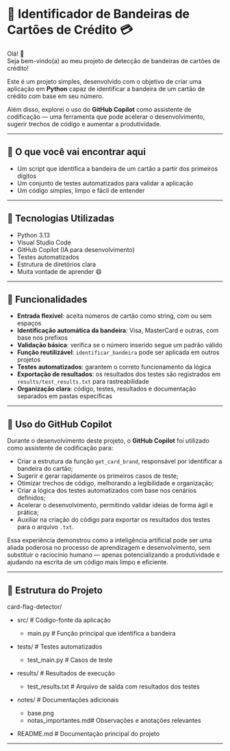 # 🔐 Identificador de Bandeiras de Cartões de Crédito 💳

Olá! 👋  
Seja bem-vindo(a) ao meu projeto de detecção de bandeiras de cartões de crédito!

Este é um projeto simples, desenvolvido com o objetivo de criar uma aplicação em **Python** capaz de identificar a bandeira de um cartão de crédito com base em seu número.

Além disso, explorei o uso do **GitHub Copilot** como assistente de codificação — uma ferramenta que pode acelerar o desenvolvimento, sugerir trechos de código e aumentar a produtividade.

---

## 🧠 O que você vai encontrar aqui

- Um script que identifica a bandeira de um cartão a partir dos primeiros dígitos
- Um conjunto de testes automatizados para validar a aplicação
- Um código simples, limpo e fácil de entender

---

## 🚀 Tecnologias Utilizadas

- Python 3.13  
- Visual Studio Code  
- GitHub Copilot (IA para desenvolvimento)  
- Testes automatizados  
- Estrutura de diretórios clara  
- Muita vontade de aprender 😄

---

## 🎯 Funcionalidades

- **Entrada flexível**: aceita números de cartão como string, com ou sem espaços
- **Identificação automática da bandeira**: Visa, MasterCard e outras, com base nos prefixos
- **Validação básica**: verifica se o número inserido segue um padrão válido
- **Função reutilizável**: `identificar_bandeira` pode ser aplicada em outros projetos
- **Testes automatizados**: garantem o correto funcionamento da lógica
- **Exportação de resultados**: os resultados dos testes são registrados em `results/test_results.txt` para rastreabilidade
- **Organização clara**: código, testes, resultados e documentação separados em pastas específicas

---

## 🤖 Uso do GitHub Copilot

Durante o desenvolvimento deste projeto, o **GitHub Copilot** foi utilizado como assistente de codificação para:

- Criar a estrutura da função `get_card_brand`, responsável por identificar a bandeira do cartão;
- Sugerir e gerar rapidamente os primeiros casos de teste;
- Otimizar trechos de código, melhorando a legibilidade e organização;
- Criar a lógica dos testes automatizados com base nos cenários definidos;
- Acelerar o desenvolvimento, permitindo validar ideias de forma ágil e prática;
- Auxiliar na criação do código para exportar os resultados dos testes para o arquivo `.txt`.

Essa experiência demonstrou como a inteligência artificial pode ser uma aliada poderosa no processo de aprendizagem e desenvolvimento, sem substituir o raciocínio humano — apenas potencializando a produtividade e ajudando na escrita de um código mais limpo e eficiente.

---

## 📁 Estrutura do Projeto

card-flag-detector/
- src/ # Código-fonte da aplicação
  - main.py # Função principal que identifica a bandeira
    
- tests/ # Testes automatizados
  - test_main.py # Casos de teste
    
- results/ # Resultados de execução
  - test_results.txt # Arquivo de saída com resultados dos testes
      
- notes/ # Documentações adicionais
  - base.png
  - notas_importantes.md# Observações e anotações relevantes
    
- README.md # Documentação principal do projeto

---
